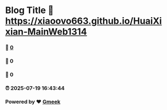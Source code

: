 # Blog Title :link: https://xiaoovo663.github.io/HuaiXixian-MainWeb1314 
### :page_facing_up: [0](https://xiaoovo663.github.io/HuaiXixian-MainWeb1314/tag.html) 
### :speech_balloon: 0 
### :hibiscus: 0 
### :alarm_clock: 2025-07-19 16:43:44 
### Powered by :heart: [Gmeek](https://github.com/Meekdai/Gmeek)
